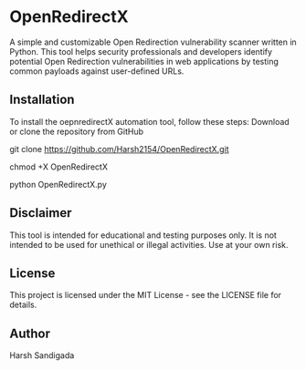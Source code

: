 # OpenRedirectX
A simple and customizable Open Redirection vulnerability scanner written in Python. This tool helps security professionals and developers identify potential Open Redirection vulnerabilities in web applications by testing common payloads against user-defined URLs.

## Installation
To install the oepnredirectX automation tool, follow these steps: Download or clone the repository from GitHub 

git clone https://github.com/Harsh2154/OpenRedirectX.git

chmod +X OpenRedirectX

python OpenRedirectX.py

## Disclaimer
This tool is intended for educational and testing purposes only. It is not intended to be used for unethical or illegal activities. Use at your own risk.

## License
This project is licensed under the MIT License - see the LICENSE file for details.

## Author
Harsh Sandigada

